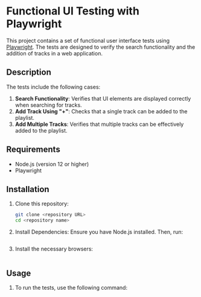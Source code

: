 # Functional UI Testing with Playwright

This project contains a set of functional user interface tests using [Playwright](https://playwright.dev/). The tests are designed to verify the search functionality and the addition of tracks in a web application.

## Description

The tests include the following cases:

1. **Search Functionality**: Verifies that UI elements are displayed correctly when searching for tracks.
2. **Add Track Using "+"**: Checks that a single track can be added to the playlist.
3. **Add Multiple Tracks**: Verifies that multiple tracks can be effectively added to the playlist.

## Requirements

- Node.js (version 12 or higher)
- Playwright

## Installation

1. Clone this repository:
   ```bash
   git clone <repository URL>
   cd <repository name>

2. Install Dependencies: Ensure you have Node.js installed. Then, run:
    ```npm install

3. Install the necessary browsers:
    ```npx playwright install

## Usage
1. To run the tests, use the following command:
    ```npx playwright test


